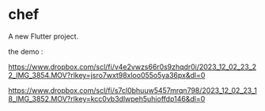 # chef

A new Flutter project.


the demo : 

https://www.dropbox.com/scl/fi/v4e2vwzs66r0s9zhqdr0i/2023_12_02_23_22_IMG_3854.MOV?rlkey=jsro7wxt98xloo055o5ya36px&dl=0


https://www.dropbox.com/scl/fi/s7cl0bhuuw5457mrqn798/2023_12_02_23_18_IMG_3852.MOV?rlkey=kcc0vb3dlwpeh5uhioffdp146&dl=0



